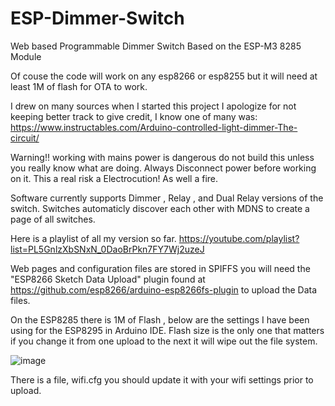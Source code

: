# ESP-Dimmer-Switch
Web based Programmable Dimmer Switch Based on the ESP-M3 8285 Module

Of couse the code will work on any esp8266 or esp8255 but it will need at least 1M of flash for OTA to work.

I drew on many sources when I started this project I apologize for not keeping better track to give credit, I know one of many was: https://www.instructables.com/Arduino-controlled-light-dimmer-The-circuit/

Warning!! working with mains power is dangerous do not build this unless you really know what are doing.  Always Disconnect power before working on it.  This a real risk a Electrocution! As well a fire.  

Software currently supports Dimmer , Relay , and Dual Relay versions of the switch. Switches automaticly discover each other with MDNS to create a page of all switches.

Here is a playlist of all my version so far.
https://youtube.com/playlist?list=PL5GnlzXbSNxN_0DaoBrPkn7FY7Wj2uzeJ

Web pages and configuration files are stored in SPIFFS  you will need the "ESP8266 Sketch Data Upload" plugin found at https://github.com/esp8266/arduino-esp8266fs-plugin to upload the Data files.

On the ESP8285 there is 1M of Flash , below are the settings I have been using for the ESP8295 in Arduino IDE. Flash size is the only one that matters if you change it from one upload to the next it will wipe out the file system.

![image](https://user-images.githubusercontent.com/11134430/139057101-ac52f8e7-b0ad-4301-b314-d7ab33135125.png)

There is a file, wifi.cfg you should update it with your wifi settings prior to upload. 

